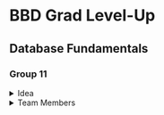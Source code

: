 # BBD Grad Level-Up 
## Database Fundamentals
### Group 11


<details> 
<summary>Idea</summary>
  
  - Database for a company to store the food requirements of employees as well as vendor information.
  
 </details>
 
<details>
  <summary>Team Members</summary>

  - Brent Stroberg
  - Carmen Janse van Rensburg
  - Conrad Vos
  - Kiyolin Perumal
  - Razeen Bahadoor
</details>
